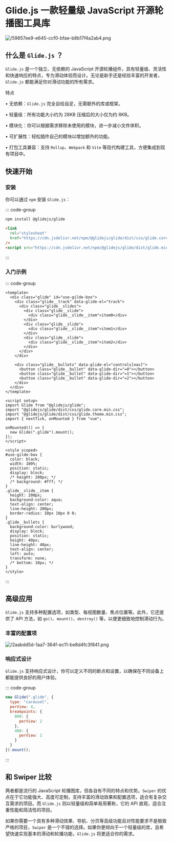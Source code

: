 # Glide.js 一款轻量级 JavaScript 开源轮播图工具库

<article-info/>

<link-tag :linkList="[{ linkType: 'git', linkText:'Glide.js',linkUrl:'https://github.com/glidejs/glide'},{ linkText:'Glide.js 官网',linkUrl:'https://glidejs.com/docs/'}]" />

![/59857ee9-e645-ccf0-bfae-b8b17f4a2ab4.png](/59857ee9-e645-ccf0-bfae-b8b17f4a2ab4.png)

## 什么是 `Glide.js` ？

`Glide.js` 是一个独立、无依赖的 JavaScript 开源轮播组件，具有轻量级、灵活性和快速响应的特点，专为滑动体验而设计。无论是新手还是经验丰富的开发者，`Glide.js` 都能满足你对滑动功能的所有需求。

<imp-text-danger>特点</imp-text-danger>

• <imp-text-danger>无依赖</imp-text-danger>：`Glide.js` 完全自给自足，无需额外的库或框架。

• <imp-text-danger>轻量级</imp-text-danger>：所有功能大小约为 28KB 压缩后的大小仅为约 8KB。

• <imp-text-danger>模块化</imp-text-danger>：你可以根据需求移除未使用的模块，进一步减小文件体积。

• <imp-text-danger>可扩展性</imp-text-danger>：轻松插件自己的模块以增加额外的功能。

• <imp-text-danger>打包工具兼容</imp-text-danger>：支持 `Rollup`、`Webpack` 和 `Vite` 等现代构建工具，方便集成到现有项目中。

## 快速开始

### 安装

你可以通过 `npm` 安装 `Glide.js`：

::: code-group

```bash [npm]
npm install @glidejs/glide
```

```html [CDN]
<link
  rel="stylesheet"
  href="https://cdn.jsdelivr.net/npm/@glidejs/glide/dist/css/glide.core.min.css"
/>
<script src="https://cdn.jsdelivr.net/npm/@glidejs/glide/dist/glide.min.js"></script>
```

:::

### 入门示例

::: code-group

```vue
<template>
  <div class="glide" id="use-gilde-box">
    <div class="glide__track" data-glide-el="track">
      <div class="glide__slides">
        <div class="glide__slide">
          <div class="glide__slide__item">item0</div>
        </div>
        <div class="glide__slide">
          <div class="glide__slide__item">item1</div>
        </div>
        <div class="glide__slide">
          <div class="glide__slide__item">item2</div>
        </div>
      </div>
    </div>

    <div class="glide__bullets" data-glide-el="controls[nav]">
      <button class="glide__bullet" data-glide-dir="=0"></button>
      <button class="glide__bullet" data-glide-dir="=1"></button>
      <button class="glide__bullet" data-glide-dir="=2"></button>
    </div>
  </div>
</template>

<script setup>
import Glide from "@glidejs/glide";
import "@glidejs/glide/dist/css/glide.core.min.css";
import "@glidejs/glide/dist/css/glide.theme.min.css";
import { nextTick, onMounted } from "vue";

onMounted(() => {
  new Glide(".glide").mount();
});
</script>

<style scoped>
#use-gilde-box {
  color: black;
  width: 100%;
  position: static;
  display: block;
  /* height: 200px; */
  /* background: #fff; */
}
.glide__slide__item {
  height: 200px;
  background-color: aqua;
  text-align: center;
  line-height: 200px;
  border-radius: 10px 10px 0 0;
}
.glide__bullets {
  background-color: burlywood;
  display: block;
  position: static;
  height: 40px;
  line-height: 40px;
  text-align: center;
  left: auto;
  transform: none;
  /* bottom: 10px; */
}
</style>
```

:::

<script setup>
import ExpUseGlide from '../../../../components/example/exp-use-glide-js.vue'
</script>

<exp-use-glide ref="expUseGlide"/>

## 高级应用

`Glide.js` 支持多种配置选项，如类型、每视图数量、焦点位置等。此外，它还提供了 API 方法，如 `go()`、`mount()`、`destroy()` 等，以便更细致地控制滑动行为。

### <imp-text-warning>丰富的配置项</imp-text-warning>

![/2aabdd5d-1aa7-364f-ec11-be8d4fc3f841.png](/2aabdd5d-1aa7-364f-ec11-be8d4fc3f841.png)

### <imp-text-warning>响应式设计</imp-text-warning>

`Glide.js` 支持响应式设计，你可以定义不同的断点和设置，以确保在不同设备上都能提供良好的用户体验。

::: code-group

```js
new Glide(".glide", {
  type: "carousel",
  perView: 4,
  breakpoints: {
    800: {
      perView: 2
    },
    480: {
      perView: 1
    }
  }
}).mount();
```

:::

## 和 Swiper 比较

两者都是流行的 JavaScript 轮播图库，但各自有不同的特点和优势。`Swiper` 的优点在于它功能强大、高度可定制，支持丰富的滑动效果和配置选项，适合有复杂交互需求的项目。而 `Glide.js` 则以轻量级和简单易用著称，它的 API 直观，适合注重性能和简洁性的项目。

如果你需要一个具有多种滑动效果、导航、分页等高级功能且对性能要求不是极致严格的项目，`Swiper` 是一个不错的选择。如果你更倾向于一个轻量级的库，且希望快速实现基本的滑动和轮播功能，`Glide.js` 将更适合你的需求。
